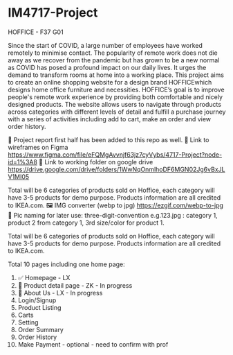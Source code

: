 # IM4717-Project 

HOFFICE - F37 G01

Since the start of COVID, a large number of employees have worked remotely to minimise contact. The popularity of remote work does not die away as we recover from the pandemic but has grown to be a new normal as COVID has posed a profound impact on our daily lives. It urges the demand to transform rooms at home into a working place.
This project aims to create an online shopping website for a design brand HOFFICEwhich designs home office furniture and necessities. HOFFICE’s goal is to improve people's remote work experience by providing both comfortable and nicely designed products.
The website allows users to navigate through products across categories with different levels of detail and fulfill a purchase journey with a series of activities including add to cart, make an order and view order history.


📄 Project report first half has been added to this repo as well.
🔗 Link to wireframes on Figma https://www.figma.com/file/eFQMgAvvnjf63jz7cyVybs/4717-Project?node-id=1%3A8
🔗 Link to working folder on google drive https://drive.google.com/drive/folders/1WwNqOnmlhoDF6MGN02Jg6vBxJLV1MI05

Total will be 6 categories of products sold on Hoffice, each category will have 3-5 products for demo purpose. Products information are all credited to IKEA.com.
🖼 IMG converter (webp to jpg) https://ezgif.com/webp-to-jpg
📝 Pic naming for later use: three-digit-convention e.g.123.jpg : category 1, product 2 from category 1, 3rd size/color for product 1.

Total will be 6 categories of products sold on Hoffice, each category will have 3-5 products for demo purpose. Products information are all credited to IKEA.com.

Total 10 pages including one home page:
1. ✅ Homepage - LX
2. 🔵 Product detail page - ZK - In progress
3. 🔵 About Us - LX - In progress
4. Login/Signup
5. Product Listing
6. Carts
7. Setting
8. Order Summary
9. Order History
10. Make Payment - optional - need to confirm with prof




